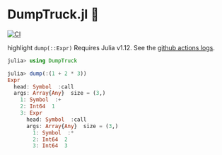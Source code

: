 # DumpTruck.jl 🚚

[![CI](https://github.com/wookay/DumpTruck.jl/actions/workflows/actions.yml/badge.svg)](https://github.com/wookay/DumpTruck.jl/actions/workflows/actions.yml)

highlight `dump(::Expr)`
Requires Julia v1.12.
See the [github actions logs](https://github.com/wookay/DumpTruck.jl/actions/runs/16014290117/job/45177890041#step:6:102).

```julia
julia> using DumpTruck

julia> dump(:(1 + 2 * 3))
Expr
  head: Symbol  :call
  args: Array{Any}  size = (3,)
    1: Symbol  :+
    2: Int64  1
    3: Expr
      head: Symbol  :call
      args: Array{Any}  size = (3,)
        1: Symbol  :*
        2: Int64  2
        3: Int64  3
```
